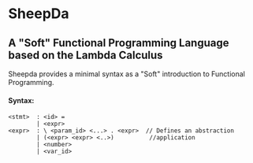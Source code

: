 # SheepDa
## A "Soft" Functional Programming Language based on the Lambda Calculus

Sheepda provides a minimal syntax as a "Soft" introduction to Functional Programming.

#### Syntax:
	<stmt> 	: <id> = 	
			| <expr>
	<expr>	: \ <param_id> <...> . <expr>  // Defines an abstraction
			| (<expr> <expr> <..>)			//application
			| <number>
			| <var_id>
